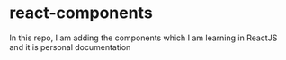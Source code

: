 # react-components
In this repo, I am adding the components which I am learning in ReactJS and it is personal documentation 
